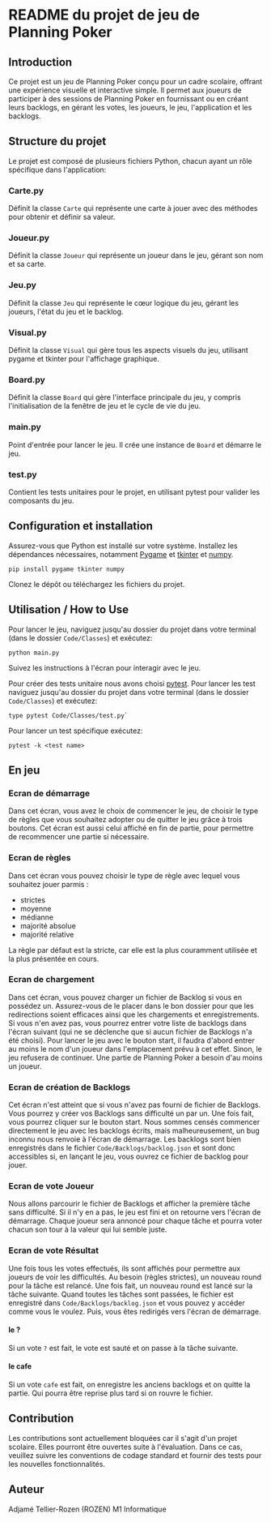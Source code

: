 # README du projet de jeu de Planning Poker
## Introduction
Ce projet est un jeu de Planning Poker conçu pour un cadre scolaire, offrant une expérience visuelle et interactive simple. Il permet aux joueurs de participer à des sessions de Planning Poker en fournissant ou en créant leurs backlogs, en gérant les votes, les joueurs, le jeu, l'application et les backlogs.

## Structure du projet
Le projet est composé de plusieurs fichiers Python, chacun ayant un rôle spécifique dans l'application:

### Carte.py
Définit la classe `Carte` qui représente une carte à jouer avec des méthodes pour obtenir et définir sa valeur.

### Joueur.py
Définit la classe `Joueur` qui représente un joueur dans le jeu, gérant son nom et sa carte.

### Jeu.py
Définit la classe `Jeu` qui représente le cœur logique du jeu, gérant les joueurs, l'état du jeu et le backlog.

### Visual.py
Définit la classe `Visual` qui gère tous les aspects visuels du jeu, utilisant pygame et tkinter pour l'affichage graphique.

### Board.py
Définit la classe `Board` qui gère l'interface principale du jeu, y compris l'initialisation de la fenêtre de jeu et le cycle de vie du jeu.

### main.py
Point d'entrée pour lancer le jeu. Il crée une instance de `Board` et démarre le jeu.

### test.py
Contient les tests unitaires pour le projet, en utilisant pytest pour valider les composants du jeu.

## Configuration et installation
Assurez-vous que Python est installé sur votre système.
Installez les dépendances nécessaires, notamment [Pygame](https://www.pygame.org/news) et [tkinter](https://wiki.python.org/moin/TkInter) et [numpy](https://numpy.org/).
```
pip install pygame tkinter numpy
```
Clonez le dépôt ou téléchargez les fichiers du projet.
## Utilisation / How to Use
Pour lancer le jeu, naviguez jusqu'au dossier du projet dans votre terminal (dans le dossier `Code/Classes`) et exécutez:
```
python main.py
```
Suivez les instructions à l'écran pour interagir avec le jeu.

Pour créer des tests unitaire nous avons choisi [pytest](https://docs.pytest.org/en/7.4.x/).
Pour lancer les test naviguez jusqu'au dossier du projet dans votre terminal (dans le dossier `Code/Classes`) et exécutez:
```
type pytest Code/Classes/test.py`
```
Pour lancer un test spécifique exécutez:
```
pytest -k <test name>
```
## En jeu
### Ecran de démarrage
Dans cet écran, vous avez le choix de commencer le jeu, de choisir le type de règles que vous souhaitez adopter ou de quitter le jeu grâce à trois boutons. Cet écran est aussi celui affiché en fin de partie, pour permettre de recommencer une partie si nécessaire.

### Ecran de règles
Dans cet écran vous pouvez choisir le type de règle avec lequel vous souhaitez jouer parmis :
- strictes
- moyenne
- médianne
- majorité absolue
- majorité relative
  
La règle par défaut est la stricte, car elle est la plus couramment utilisée et la plus présentée en cours.

### Ecran de chargement
Dans cet écran, vous pouvez charger un fichier de Backlog si vous en possédez un. Assurez-vous de le placer dans le bon dossier pour que les redirections soient efficaces ainsi que les chargements et enregistrements. Si vous n'en avez pas, vous pourrez entrer votre liste de backlogs dans l'écran suivant (qui ne se déclenche que si aucun fichier de Backlogs n'a été choisi). Pour lancer le jeu avec le bouton start, il faudra d'abord entrer au moins le nom d'un joueur dans l'emplacement prévu à cet effet. Sinon, le jeu refusera de continuer. Une partie de Planning Poker a besoin d'au moins un joueur.

### Ecran de création de Backlogs
Cet écran n'est atteint que si vous n'avez pas fourni de fichier de Backlogs. Vous pourrez y créer vos Backlogs sans difficulté un par un. Une fois fait, vous pourrez cliquer sur le bouton start. Nous sommes censés commencer directement le jeu avec les backlogs écrits, mais malheureusement, un bug inconnu nous renvoie à l'écran de démarrage. Les backlogs sont bien enregistrés dans le fichier `Code/Backlogs/backlog.json` et sont donc accessibles si, en lançant le jeu, vous ouvrez ce fichier de backlog pour jouer.

### Ecran de vote Joueur
Nous allons parcourir le fichier de Backlogs et afficher la première tâche sans difficulté. Si il n'y en a pas, le jeu est fini et on retourne vers l'écran de démarrage. Chaque joueur sera annoncé pour chaque tâche et pourra voter chacun son tour à la valeur qui lui semble juste.

### Ecran de vote Résultat
Une fois tous les votes effectués, ils sont affichés pour permettre aux joueurs de voir les difficultés. Au besoin (règles strictes), un nouveau round pour la tâche est relancé. Une fois fait, un nouveau round est lancé sur la tâche suivante. Quand toutes les tâches sont passées, le fichier est enregistré dans `Code/Backlogs/backlog.json` et vous pouvez y accéder comme vous le voulez. Puis, vous êtes redirigés vers l'écran de démarrage.

#### le ?
Si un vote `?` est fait, le vote est sauté et on passe à la tâche suivante.
#### le cafe
Si un vote `cafe` est fait, on enregistre les anciens backlogs et on quitte la partie. Qui pourra être reprise plus tard si on rouvre le fichier.


## Contribution
Les contributions sont actuellement bloquées car il s'agit d'un projet scolaire. Elles pourront être ouvertes suite à l'évaluation. Dans ce cas, veuillez suivre les conventions de codage standard et fournir des tests pour les nouvelles fonctionnalités.

## Auteur
Adjamé Tellier-Rozen (ROZEN) M1 Informatique

